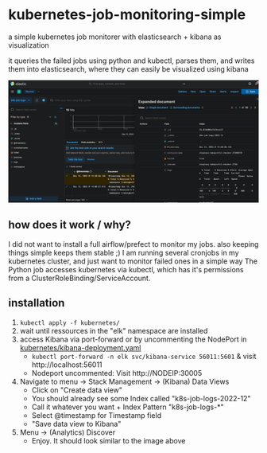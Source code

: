 # kubernetes-job-monitoring-simple
a simple kubernetes job monitorer with elasticsearch + kibana as visualization

it queries the failed jobs using python and kubectl, parses them, and writes them into elasticsearch, where they can easily be visualized using kibana

![example view in kibana](example.png)

## how does it work / why?

I did not want to install a full airflow/prefect to monitor my jobs. also keeping things simple keeps them stable ;)
I am running several cronjobs in my kubernetes cluster, and just want to monitor failed ones in a simple way
The Python job accesses kubernetes via kubectl, which has it's permissions from a ClusterRoleBinding/ServiceAccount. 

## installation

1. `kubectl apply -f kubernetes/`
2. wait until ressources in the "elk" namespace are installed
3. access Kibana via port-forward or by uncommenting the NodePort in [kubernetes/kibana-deployment.yaml](kubernetes/kibana-deployment.yaml)
    - `kubectl port-forward -n elk svc/kibana-service 56011:5601` & visit http://localhost:56011
    - Nodeport uncommented: Visit http://NODEIP:30005
4. Navigate to menu -> Stack Management -> (Kibana) Data Views
    - Click on "Create data view"
    - You should already see some Index called "k8s-job-logs-2022-12"
    - Call it whatever you want + Index Pattern "k8s-job-logs-*"
    - Select @timestamp for Timestamp field
    - "Save data view to Kibana"
5. Menu -> (Analytics) Discover
    - Enjoy. It should look similar to the image above